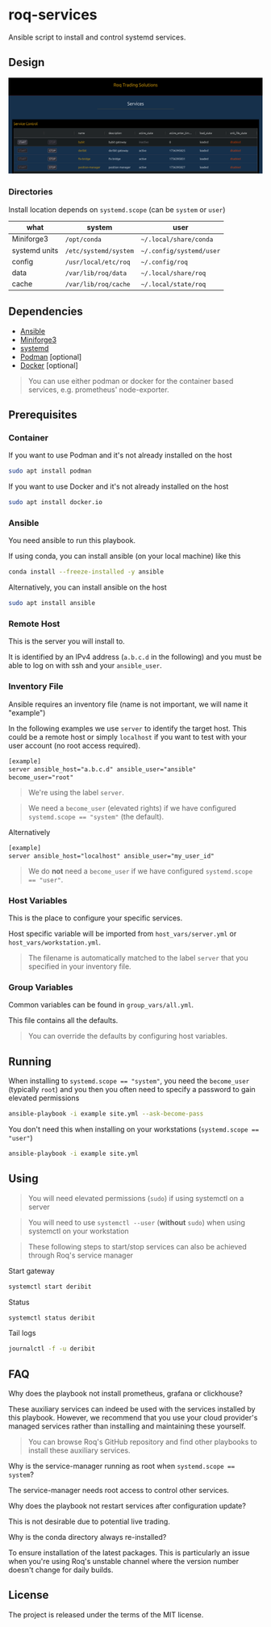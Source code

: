 # roq-services

Ansible script to install and control systemd services.


## Design

![UI](/static/images/service-manager.png)


### Directories

Install location depends on `systemd.scope` (can be `system` or `user`)

| what | system | user |
| --- | --- | --- |
| Miniforge3 | `/opt/conda` | `~/.local/share/conda` |
| systemd units | `/etc/systemd/system` | `~/.config/systemd/user` |
| config | `/usr/local/etc/roq` | `~/.config/roq` |
| data | `/var/lib/roq/data` | `~/.local/share/roq` |
| cache | `/var/lib/roq/cache` | `~/.local/state/roq` |


## Dependencies

* [Ansible](https://www.ansible.com/)
* [Miniforge3](https://github.com/conda-forge/miniforge)
* [systemd](https://systemd.io/)
* [Podman](https://podman.io/) [optional]
* [Docker](https://www.docker.com/) [optional]

> You can use either podman or docker for the container based services, e.g. prometheus' node-exporter.


## Prerequisites

### Container

If you want to use Podman and it's not already installed on the host

```bash
sudo apt install podman
```

If you want to use Docker and it's not already installed on the host

```bash
sudo apt install docker.io
```

### Ansible

You need ansible to run this playbook.

If using conda, you can install ansible (on your local machine) like this

```bash
conda install --freeze-installed -y ansible
```

Alternatively, you can install ansible on the host

```bash
sudo apt install ansible
```

### Remote Host

This is the server you will install to.

It is identified by an IPv4 address (`a.b.c.d` in the following) and you must be able to log on with ssh and your `ansible_user`.


### Inventory File

Ansible requires an inventory file (name is not important, we will name it "example")

In the following examples we use `server` to identify the target host.
This could be a remote host or simply `localhost` if you want to test with your user account (no root access required).

```
[example]
server ansible_host="a.b.c.d" ansible_user="ansible" become_user="root"
```

> We're using the label `server`.

> We need a `become_user` (elevated rights) if we have configured `systemd.scope == "system"` (the default).

Alternatively

```
[example]
server ansible_host="localhost" ansible_user="my_user_id"
```

> We do **not** need a `become_user` if we have configured `systemd.scope == "user"`.


### Host Variables

This is the place to configure your specific services.

Host specific variable will be imported from `host_vars/server.yml` or `host_vars/workstation.yml`.

> The filename is automatically matched to the label `server` that you specified in your inventory file.

### Group Variables

Common variables can be found in `group_vars/all.yml`.

This file contains all the defaults.

> You can override the defaults by configuring host variables.


## Running

When installing to `systemd.scope == "system"`, you need the `become_user` (typically `root`) and you then you often need to
specify a password to gain elevated permissions

```bash
ansible-playbook -i example site.yml --ask-become-pass
```

You don't need this when installing on your workstations (`systemd.scope == "user"`)

```bash
ansible-playbook -i example site.yml
```


## Using

> You will need elevated permissions (`sudo`) if using systemctl on a server

> You will need to use `systemctl --user` (**without** `sudo`) when using systemctl on your workstation

> These following steps to start/stop services can also be achieved through Roq's service manager

Start gateway

```bash
systemctl start deribit
```

Status

```bash
systemctl status deribit
```

Tail logs

```bash
journalctl -f -u deribit
```


## FAQ

Why does the playbook not install prometheus, grafana or clickhouse?

These auxiliary services can indeed be used with the services installed by this playbook.
However, we recommend that you use your cloud provider's managed services rather than installing and maintaining these yourself.

> You can browse Roq's GitHub repository and find other playbooks to install these auxiliary services.


Why is the service-manager running as root when `systemd.scope == system`?

The service-manager needs root access to control other services.


Why does the playbook not restart services after configuration update?

This is not desirable due to potential live trading.


Why is the conda directory always re-installed?

To ensure installation of the latest packages.
This is particularly an issue when you're using Roq's unstable channel where the version number doesn't change for daily builds.


## License

The project is released under the terms of the MIT license.

